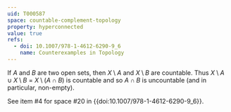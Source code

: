 ```yaml
---
uid: T000587
space: countable-complement-topology
property: hyperconnected
value: true
refs:
  - doi: 10.1007/978-1-4612-6290-9_6
    name: Counterexamples in Topology
---
```

If $A$ and $B$ are two open sets, then $X \setminus A$ and $X \setminus B$ are countable. Thus $X \setminus A \cup X \setminus B$ = $X \setminus (A \cap B)$ is countable and so $A \cap B$ is uncountable (and in particular, non-empty).

See item #4 for space #20 in {{doi:10.1007/978-1-4612-6290-9_6}}.
